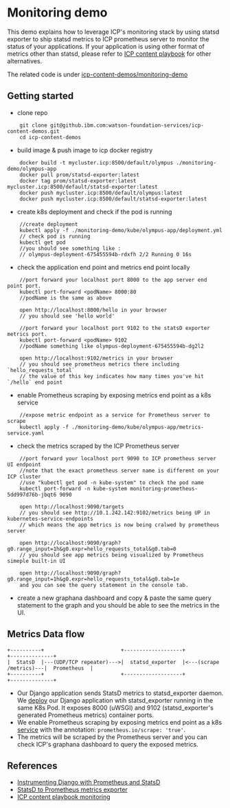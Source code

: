 # Monitoring demo

This demo explains how to leverage ICP's monitoring stack by using statsd exporter to ship statsd metrics to ICP prometheus server to monitor the status of your applications. If your application is using other format of metrics other than statsd, please refer to [ICP content playbook](http://icp-content-playbook.rch.stglabs.ibm.com/monitoring/) for other alternatives.

The related code is under [icp-content-demos/monitoring-demo](https://github.ibm.com/watson-foundation-services/icp-content-demos/tree/master/monitoring-demo)

## Getting started

- clone repo
```
    git clone git@github.ibm.com:watson-foundation-services/icp-content-demos.git
    cd icp-content-demos
```

- build image & push image to icp docker registry
```
    docker build -t mycluster.icp:8500/default/olympus ./monitoring-demo/olympus-app
    docker pull prom/statsd-exporter:latest
    docker tag prom/statsd-exporter:latest mycluster.icp:8500/default/statsd-exporter:latest
    docker push mycluster.icp:8500/default/olympus:latest
    docker push mycluster.icp:8500/default/statsd-exporter:latest
```

- create k8s deployment and check if the pod is running
```
    //create deployment
    kubectl apply -f ./monitoring-demo/kube/olympus-app/deployment.yml
    // check pod is running
    kubectl get pod
    //you should see something like :
    // olympus-deployment-675455594b-rdxfh 2/2 Running 0 16s
```

- check the application end point and metrics end point locally
```
    //port forward your localhost port 8000 to the app server end point port.
    kubectl port-forward <podName> 8000:80
    //podName is the same as above

    open http://localhost:8000/hello in your browser
    // you should see 'hello world'

    //port forward your localhost port 9102 to the statsD exporter metrics port.
    kubectl port-forward <podName> 9102
    //podName something like olympus-deployment-675455594b-dg2l2

    open http://localhost:9102/metrics in your browser
    // you should see prometheus metrics there including `hello_requests_total`
    // the value of this key indicates how many times you've hit `/hello` end point
```

- enable Prometheus scraping by exposing metrics end point as a k8s service
```
    //expose metric endpoint as a service for Prometheus server to scrape
    kubectl apply -f ./monitoring-demo/kube/olympus-app/metrics-service.yaml
```

- check the metrics scraped by the ICP Prometheus server
```
    //port forward your localhost port 9090 to ICP prometheus server UI endpoint
    //note that the exact prometheus server name is different on your ICP cluster
    //use "kubectl get pod -n kube-system" to check the pod name
    kubectl port-forward -n kube-system monitoring-prometheus-5dd997d76b-jbqt6 9090

    open http://localhost:9090/targets
    // you should see http://10.1.242.142:9102/metrics being UP in kubernetes-service-endpoints
    // which means the app metrics is now being cralwed by prometheus server

    open http://localhost:9090/graph?g0.range_input=1h&g0.expr=hello_requests_total&g0.tab=0
    // you should see app metrics being visualized by Prometheus simeple built-in UI

    open http://localhost:9090/graph?g0.range_input=1h&g0.expr=hello_requests_total&g0.tab=1e
    and you can see the query statement in the console tab.
```

- create a new graphana dashboard and copy & paste the same query statement to the graph
and you should be able to see the metrics in the UI.

## Metrics Data flow
```
+----------+                         +-------------------+                        +--------------+
|  StatsD  |---(UDP/TCP repeater)--->|  statsd_exporter  |<---(scrape /metrics)---|  Prometheus  |
+----------+                         +-------------------+                        +--------------+
```
- Our Django application sends StatsD metrics to statsd_exporter daemon. We [deploy](https://github.ibm.com/watson-foundation-services/icp-content-demos/blob/master/monitoring-demo/kube/olympus-app/deployment.yml) our Django application wtih statsd_exporter running in the same K8s Pod. It exposes 8000 (uWSGI) and 9102 (statsd_exporter's generated Prometheus metrics) container ports.
- We enable Prometheus scraping by exposing metrics end point as a k8s [service](https://github.ibm.com/watson-foundation-services/icp-content-demos/blob/master/monitoring-demo/kube/olympus-app/metrics-service.yaml) with the annotation: `prometheus.io/scrape: 'true'`.
- The metrics will be scraped by the Prometheus server and you can check ICP's graphana dashboard to query the exposed metrics.

## References
- [Instrumenting Django with Prometheus and StatsD](http://marselester.com/django-prometheus-via-statsd.html)
- [StatsD to Prometheus metrics exporter](https://github.com/prometheus/statsd_exporter)
- [ICP content playbook monitoring](http://icp-content-playbook.rch.stglabs.ibm.com/monitoring/)
